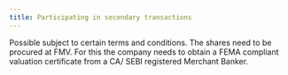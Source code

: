 ```yaml
---
title: Participating in secondary transactions
---
```




Possible subject to certain terms and conditions. The shares need to be procured at FMV. For this the company needs to obtain a FEMA compliant valuation certificate from a CA/ SEBI registered Merchant Banker.